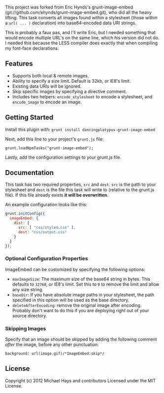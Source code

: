 This project was forked from Eric Hynds's grunt-image-embed (git://github.com/ehynds/grunt-image-embed.git), who did all the
heavy lifting. This task converts all images found within a stylesheet (those within a `url( ... )` declaration) into base64-encoded data URI strings.

This is probably a faux pas, and I'll write Eric, but I needed something that would encode multiple URL's on the same
line, which his version did not do.  I needed this because the LESS compiler does exactly that when compiling my
font-face declarations.

## Features

* Supports both local & remote images.
* Ability to specify a size limit. Default is 32kb, or IE8's limit.
* Existing data URIs will be ignored.
* Skip specific images by specifying a directive comment.
* Includes two helpers: `encode_stylesheet` to encode a stylesheet, and `encode_image` to encode an image.

## Getting Started

Install this plugin with: `grunt install dancingplatypus-grunt-image-embed`

Next, add this line to your project's `grunt.js` file:

`grunt.loadNpmTasks("grunt-image-embed");`

Lastly, add the configuration settings to your grunt.js file.

## Documentation

This task has two required properties, `src` and `dest`. `src` is the path to your stylesheet and `dest` is the file this task will write to (relative to the grunt.js file). If this file already exists **it will be overwritten**.

An example configuration looks like this:

```` javascript
grunt.initConfig({
  imageEmbed: {
    dist: {
      src: [ "css/styles.css" ],
      dest: "css/output.css"
    }
  }
});
````

### Optional Configuration Properties

ImageEmbed can be customized by specifying the following options:

* `maxImageSize`: The maximum size of the base64 string in bytes. This defaults to `32768`, or IE8's limit. Set this to `0` to remove the limit and allow any size string.
* `baseDir`: If you have absolute image paths in your stylesheet, the path specified in this option will be used as the base directory.
* `deleteAfterEncoding`: remove the original image after encoding.  Probably don't want to do this if you are deploying right out of your source directory.

### Skipping Images

Specify that an image should be skipped by adding the following comment *after* the image, before any other punctuation:

`background: url(image.gif)/*ImageEmbed:skip*/`

## License

Copyright (c) 2012 Michael Hays and contributors
Licensed under the MIT License.
